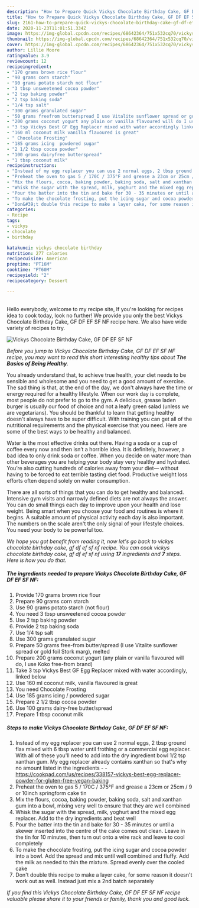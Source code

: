 ```yaml
---
description: "How to Prepare Quick Vickys Chocolate Birthday Cake, GF DF EF SF NF"
title: "How to Prepare Quick Vickys Chocolate Birthday Cake, GF DF EF SF NF"
slug: 2161-how-to-prepare-quick-vickys-chocolate-birthday-cake-gf-df-ef-sf-nf
date: 2020-11-23T11:01:51.334Z
image: https://img-global.cpcdn.com/recipes/68642364/751x532cq70/vickys-chocolate-birthday-cake-gf-df-ef-sf-nf-recipe-main-photo.jpg
thumbnail: https://img-global.cpcdn.com/recipes/68642364/751x532cq70/vickys-chocolate-birthday-cake-gf-df-ef-sf-nf-recipe-main-photo.jpg
cover: https://img-global.cpcdn.com/recipes/68642364/751x532cq70/vickys-chocolate-birthday-cake-gf-df-ef-sf-nf-recipe-main-photo.jpg
author: Lillie Moore
ratingvalue: 3.9
reviewcount: 12
recipeingredient:
- "170 grams brown rice flour"
- "90 grams corn starch"
- "90 grams potato starch not flour"
- "3 tbsp unsweetened cocoa powder"
- "2 tsp baking powder"
- "2 tsp baking soda"
- "1/4 tsp salt"
- "300 grams granulated sugar"
- "50 grams freefrom butterspread I use Vitalite sunflower spread or gold foil Stork marg melted"
- "200 grams coconut yogurt any plain or vanilla flavoured will do I use Koko freefrom brand"
- "3 tsp Vickys Best GF Egg Replacer mixed with water accordingly linked below"
- "160 ml coconut milk vanilla flavoured is great"
- " Chocolate Frosting"
- "185 grams icing  powdered sugar"
- "2 1/2 tbsp cocoa powder"
- "100 grams dairyfree butterspread"
- "1 tbsp coconut milk"
recipeinstructions:
- "Instead of my egg replacer you can use 2 normal eggs, 2 tbsp ground flax mixed with 6 tbsp water until frothing or a commercial egg replacer. With all of these you&#39;ll need to add into the dry ingredient bowl 1/2 tsp xanthan gum. My egg replacer already contains xanthan so that&#39;s why no amount listed in the ingredients  https://cookpad.com/us/recipes/338157-vickys-best-egg-replacer-powder-for-gluten-free-vegan-baking"
- "Preheat the oven to gas 5 / 170C / 375°F and grease a 23cm or 25cm / 9 or 10inch springform cake tin"
- "Mix the flours, cocoa, baking powder, baking soda, salt and xanthan gum into a bowl, mixing very well to ensure that they are well combined"
- "Whisk the sugar with the spread, milk, yoghurt and the mixed egg replacer. Add to the dry ingredients and beat well"
- "Pour the batter into the tin and bake for 30 - 35 minutes or until a skewer inserted into the centre of the cake comes out clean. Leave in the tin for 10 minutes, then turn out onto a wire rack and leave to cool completely"
- "To make the chocolate frosting, put the icing sugar and cocoa powder into a bowl. Add the spread and mix until well combined and fluffy. Add the milk as needed to thin the mixture. Spread evenly over the cooled cake"
- "Don&#39;t double this recipe to make a layer cake, for some reason it doesn&#39;t work out as well. Instead just mix a 2nd batch separately"
categories:
- Recipe
tags:
- vickys
- chocolate
- birthday

katakunci: vickys chocolate birthday 
nutrition: 277 calories
recipecuisine: American
preptime: "PT16M"
cooktime: "PT60M"
recipeyield: "2"
recipecategory: Dessert

---
```

<br>
Hello everybody, welcome to my recipe site, If you're looking for recipes idea to cook today, look no further! We provide you only the best Vickys Chocolate Birthday Cake, GF DF EF SF NF recipe here. We also have wide variety of recipes to try.
<br>


![Vickys Chocolate Birthday Cake, GF DF EF SF NF](https://img-global.cpcdn.com/recipes/68642364/751x532cq70/vickys-chocolate-birthday-cake-gf-df-ef-sf-nf-recipe-main-photo.jpg)

<i>Before you jump to Vickys Chocolate Birthday Cake, GF DF EF SF NF recipe, you may want to read this short interesting healthy tips about <strong>The Basics of Being Healthy</strong>.</i>

You already understand that, to achieve true health, your diet needs to be sensible and wholesome and you need to get a good amount of exercise. The sad thing is that, at the end of the day, we don't always have the time or energy required for a healthy lifestyle. When our work day is complete, most people do not prefer to go to the gym. A delicious, grease laden burger is usually our food of choice and not a leafy green salad (unless we are vegetarians). You should be thankful to learn that getting healthy doesn't always have to be super difficult. With training you can get all of the nutritional requirements and the physical exercise that you need. Here are some of the best ways to be healthy and balanced.

Water is the most effective drinks out there. Having a soda or a cup of coffee every now and then isn’t a horrible idea. It is definitely, however, a bad idea to only drink soda or coffee. When you decide on water more than other beverages you are helping your body stay very healthy and hydrated. You’re also cutting hundreds of calories away from your diet— without having to be forced to eat terrible tasting diet food. Productive weight loss efforts often depend solely on water consumption.

There are all sorts of things that you can do to get healthy and balanced. Intensive gym visits and narrowly defined diets are not always the answer. You can do small things each day to improve upon your health and lose weight. Being smart when you choose your food and routines is where it begins. A suitable amount of physical activity each day is also important. The numbers on the scale aren't the only signal of your lifestyle choices. You need your body to be powerful too. 


<i>We hope you got benefit from reading it, now let's go back to vickys chocolate birthday cake, gf df ef sf nf recipe. You can cook vickys chocolate birthday cake, gf df ef sf nf using <strong>17</strong> ingredients and <strong>7</strong> steps. Here is how you do that.
</i>

##### The ingredients needed to prepare Vickys Chocolate Birthday Cake, GF DF EF SF NF:

1. Provide 170 grams brown rice flour
1. Prepare 90 grams corn starch
1. Use 90 grams potato starch (not flour)
1. You need 3 tbsp unsweetened cocoa powder
1. Use 2 tsp baking powder
1. Provide 2 tsp baking soda
1. Use 1/4 tsp salt
1. Use 300 grams granulated sugar
1. Prepare 50 grams free-from butter/spread (I use Vitalite sunflower spread or gold foil Stork marg), melted
1. Prepare 200 grams coconut yogurt (any plain or vanilla flavoured will do, I use Koko free-from brand)
1. Take 3 tsp Vickys Best GF Egg Replacer mixed with water accordingly, linked below
1. Use 160 ml coconut milk, vanilla flavoured is great
1. You need  Chocolate Frosting
1. Use 185 grams icing / powdered sugar
1. Prepare 2 1/2 tbsp cocoa powder
1. Use 100 grams dairy-free butter/spread
1. Prepare 1 tbsp coconut milk


##### Steps to make Vickys Chocolate Birthday Cake, GF DF EF SF NF:

1. Instead of my egg replacer you can use 2 normal eggs, 2 tbsp ground flax mixed with 6 tbsp water until frothing or a commercial egg replacer. With all of these you&#39;ll need to add into the dry ingredient bowl 1/2 tsp xanthan gum. My egg replacer already contains xanthan so that&#39;s why no amount listed in the ingredients -  - https://cookpad.com/us/recipes/338157-vickys-best-egg-replacer-powder-for-gluten-free-vegan-baking
1. Preheat the oven to gas 5 / 170C / 375°F and grease a 23cm or 25cm / 9 or 10inch springform cake tin
1. Mix the flours, cocoa, baking powder, baking soda, salt and xanthan gum into a bowl, mixing very well to ensure that they are well combined
1. Whisk the sugar with the spread, milk, yoghurt and the mixed egg replacer. Add to the dry ingredients and beat well
1. Pour the batter into the tin and bake for 30 - 35 minutes or until a skewer inserted into the centre of the cake comes out clean. Leave in the tin for 10 minutes, then turn out onto a wire rack and leave to cool completely
1. To make the chocolate frosting, put the icing sugar and cocoa powder into a bowl. Add the spread and mix until well combined and fluffy. Add the milk as needed to thin the mixture. Spread evenly over the cooled cake
1. Don&#39;t double this recipe to make a layer cake, for some reason it doesn&#39;t work out as well. Instead just mix a 2nd batch separately


<i>If you find this Vickys Chocolate Birthday Cake, GF DF EF SF NF recipe valuable please share it to your friends or family, thank you and good luck.</i>
